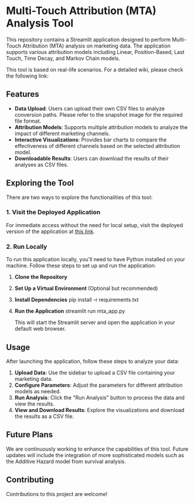 # Multi-Touch Attribution (MTA) Analysis Tool

This repository contains a Streamlit application designed to perform Multi-Touch Attribution (MTA) analysis on marketing data. The application supports various attribution models including Linear, Position-Based, Last Touch, Time Decay, and Markov Chain models.

This tool is based on real-life scenarios. For a detailed wiki, please check the following link:

## Features

- **Data Upload**: Users can upload their own CSV files to analyze conversion paths. Please refer to the snapshot image for the required file format.
- **Attribution Models**: Supports multiple attribution models to analyze the impact of different marketing channels.
- **Interactive Visualizations**: Provides bar charts to compare the effectiveness of different channels based on the selected attribution model.
- **Downloadable Results**: Users can download the results of their analyses as CSV files.

## Exploring the Tool

There are two ways to explore the functionalities of this tool:

### 1. Visit the Deployed Application

For immediate access without the need for local setup, visit the deployed version of the application at [this link](https://marketingmodelmta-qgcagtaspybepuf2942jw5.streamlit.app/).

### 2. Run Locally

To run this application locally, you'll need to have Python installed on your machine. Follow these steps to set up and run the application:

1. **Clone the Repository**

2. **Set Up a Virtual Environment** (Optional but recommended)

3. **Install Dependencies**
pip install -r requirements.txt

4. **Run the Application**
streamlit run mta_app.py

   This will start the Streamlit server and open the application in your default web browser.

## Usage

After launching the application, follow these steps to analyze your data:

1. **Upload Data**: Use the sidebar to upload a CSV file containing your marketing data.
2. **Configure Parameters**: Adjust the parameters for different attribution models as needed.
3. **Run Analysis**: Click the "Run Analysis" button to process the data and view the results.
4. **View and Download Results**: Explore the visualizations and download the results as a CSV file.

## Future Plans

We are continuously working to enhance the capabilities of this tool. Future updates will include the integration of more sophisticated models such as the Additive Hazard model from survival analysis. 

## Contributing

Contributions to this project are welcome! 

